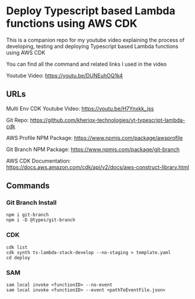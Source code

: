 # Deploy Typescript based Lambda functions using AWS CDK

This is a companion repo for my youtube video explaining the process of developing, testing and deploying Typescript based Lambda functions using AWS CDK

You can find all the command and related links I used in the video

Youtube Video: https://youtu.be/DUNEuhOQ1k4

## URLs

Multi Env CDK Youtube Video: https://youtu.be/H7Ynxkk_jss

Git Repo: https://github.com/kheriox-technologies/yt-typescript-lambda-cdk

AWS Profile NPM Package: https://www.npmjs.com/package/awsprofile

Git Branch NPM Package: https://www.npmjs.com/package/git-branch

AWS CDK Documentation: https://docs.aws.amazon.com/cdk/api/v2/docs/aws-construct-library.html

## Commands

### Git Branch Install

```
npm i git-branch
npm i -D @types/git-branch
```

### CDK

```
cdk list
cdk synth ts-lambda-stack-develop --no-staging > template.yaml
cd deploy
```

### SAM

```
sam local invoke <functionID> --no-event
sam local invoke <functionID> --event <pathToEventFile.json>
```
